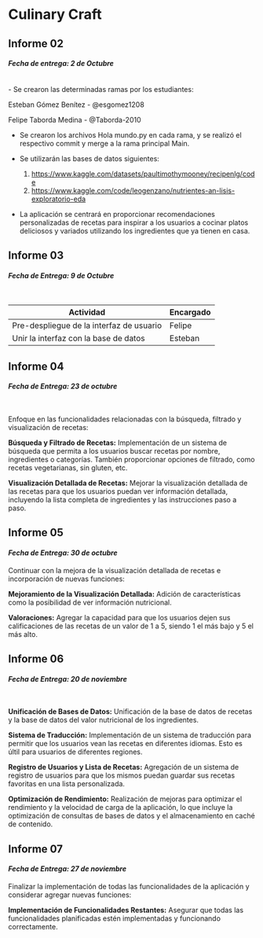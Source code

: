 # Culinary Craft

## Informe 02
#### *Fecha de entrega: 2 de Octubre*
<br>
 - Se crearon las determinadas ramas por los estudiantes:

Esteban Gómez Benítez - @esgomez1208

Felipe Taborda Medina - @Taborda-2010

 - Se crearon los archivos Hola mundo.py en cada rama, y se realizó el respectivo commit y merge a la rama principal Main.

 - Se utilizarán las bases de datos siguientes:
   1. https://www.kaggle.com/datasets/paultimothymooney/recipenlg/code
   2. https://www.kaggle.com/code/leogenzano/nutrientes-an-lisis-exploratorio-eda
  
 - La aplicación se centrará en proporcionar recomendaciones personalizadas de recetas para inspirar a los usuarios a cocinar platos deliciosos y variados utilizando los ingredientes que ya tienen en casa.


## Informe 03
#### *Fecha de Entrega: 9 de Octubre*
<br>

| Actividad | Encargado |
| ------------- | ------------- |
| Pre-despliegue de la interfaz de usuario | Felipe |
| Unir la interfaz con la base de datos | Esteban |

## Informe 04
#### *Fecha de Entrega: 23 de octubre*
<br>

Enfoque en las funcionalidades relacionadas con la búsqueda, filtrado y visualización de recetas:

**Búsqueda y Filtrado de Recetas:** Implementación de un sistema de búsqueda que permita a los usuarios buscar recetas por nombre, ingredientes o categorías. También proporcionar opciones de filtrado, como recetas vegetarianas, sin gluten, etc.

**Visualización Detallada de Recetas:** Mejorar la visualización detallada de las recetas para que los usuarios puedan ver información detallada, incluyendo la lista completa de ingredientes y las instrucciones paso a paso.


## Informe 05
#### *Fecha de Entrega: 30 de octubre*

Continuar con la mejora de la visualización detallada de recetas e incorporación de nuevas funciones:

**Mejoramiento de la Visualización Detallada:** Adición de características como la posibilidad de ver información nutricional.

**Valoraciones:** Agregar la capacidad para que los usuarios dejen sus calificaciones de las recetas de un valor de 1 a 5, siendo 1 el más bajo y 5 el más alto.


## Informe 06
#### *Fecha de Entrega: 20 de noviembre*
<br>

**Unificación de Bases de Datos:** Unificación de la base de datos de recetas y la base de datos del valor nutricional de los ingredientes.

**Sistema de Traducción:** Implementación de un sistema de traducción para permitir que los usuarios vean las recetas en diferentes idiomas. Esto es últil para usuarios de diferentes regiones.

**Registro de Usuarios y Lista de Recetas:** Agregación de un sistema de registro de usuarios para que los mismos puedan guardar sus recetas favoritas en una lista personalizada.

**Optimización de Rendimiento:** Realización de mejoras para optimizar el rendimiento y la velocidad de carga de la aplicación, lo que incluye la optimización de consultas de bases de datos y el almacenamiento en caché de contenido.


## Informe 07
#### *Fecha de Entrega: 27 de noviembre*

Finalizar la implementación de todas las funcionalidades de la aplicación y considerar agregar nuevas funciones:

**Implementación de Funcionalidades Restantes:** Asegurar que todas las funcionalidades planificadas estén implementadas y funcionando correctamente.

